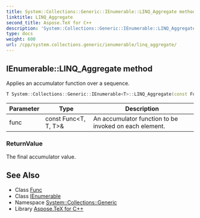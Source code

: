 ```yaml
---
title: System::Collections::Generic::IEnumerable::LINQ_Aggregate method
linktitle: LINQ_Aggregate
second_title: Aspose.TeX for C++
description: 'System::Collections::Generic::IEnumerable::LINQ_Aggregate method. Applies an accumulator function over a sequence in C++.'
type: docs
weight: 600
url: /cpp/system.collections.generic/ienumerable/linq_aggregate/
---
```

## IEnumerable::LINQ_Aggregate method


Applies an accumulator function over a sequence.

```cpp
T System::Collections::Generic::IEnumerable<T>::LINQ_Aggregate(const Func<T, T, T> &func)
```


| Parameter | Type | Description |
| --- | --- | --- |
| func | const Func\<T, T, T\>\& | An accumulator function to be invoked on each element. |

### ReturnValue

The final accumulator value.

## See Also

* Class [Func](../../../system/func/)
* Class [IEnumerable](../)
* Namespace [System::Collections::Generic](../../)
* Library [Aspose.TeX for C++](../../../)
